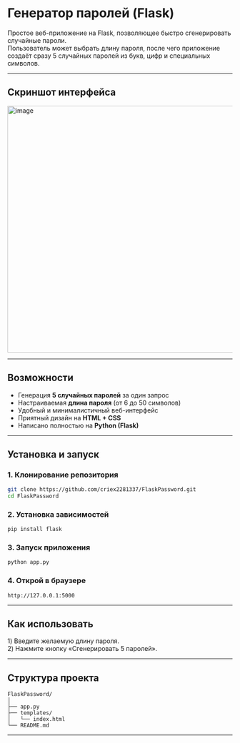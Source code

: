 # **Генератор паролей (Flask)**

Простое веб-приложение на Flask, позволяющее быстро сгенерировать случайные пароли.  
Пользователь может выбрать длину пароля, после чего приложение создаёт сразу 5 случайных паролей из букв, цифр и специальных символов.

---

## **Скриншот интерфейса**
<img width="864" height="553" alt="image" src="https://github.com/user-attachments/assets/cd9c6df2-f184-4ba6-8481-5f795cb3ffce" />


---

## **Возможности**

- Генерация **5 случайных паролей** за один запрос  
- Настраиваемая **длина пароля** (от 6 до 50 символов)  
- Удобный и минималистичный веб-интерфейс  
- Приятный дизайн на **HTML + CSS**  
- Написано полностью на **Python (Flask)**  

---

## **Установка и запуск**

### 1. Клонирование репозитория
```bash
git clone https://github.com/criex2281337/FlaskPassword.git
cd FlaskPassword
```

### 2. Установка зависимостей
```bash
pip install flask
```

### 3. Запуск приложения
```bash
python app.py
```

### 4. Открой в браузере
```
http://127.0.0.1:5000
```

---

## **Как использовать**

1️) Введите желаемую длину пароля.  
2️) Нажмите кнопку «Сгенерировать 5 паролей».  

---

## **Структура проекта**

```
FlaskPassword/
│
├── app.py
├── templates/
│   └── index.html
└── README.md
```

---
